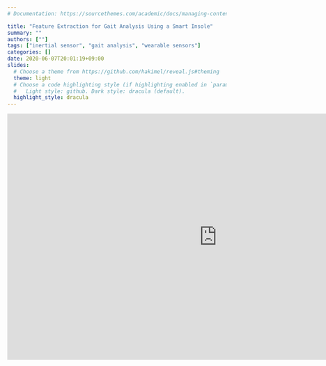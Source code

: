 ```yaml
---
# Documentation: https://sourcethemes.com/academic/docs/managing-content/

title: "Feature Extraction for Gait Analysis Using a Smart Insole"
summary: ""
authors: [""]
tags: ["inertial sensor", "gait analysis", "wearable sensors"]
categories: []
date: 2020-06-07T20:01:19+09:00
slides:
  # Choose a theme from https://github.com/hakimel/reveal.js#theming
  theme: light
  # Choose a code highlighting style (if highlighting enabled in `params.toml`)
  #   Light style: github. Dark style: dracula (default).
  highlight_style: dracula
---
```


<iframe src="https://onedrive.live.com/embed?cid=FCD2BB109D5AB9FB&amp;resid=FCD2BB109D5AB9FB%21176107&amp;authkey=AFj7DBS81cxKs7I&amp;em=2&amp;wdAr=1.7777777777777777" width="962px" height="565px" frameborder="0">Esto es un documento de <a target="_blank" href="https://office.com">Microsoft Office</a> incrustado con tecnología de <a target="_blank" href="https://office.com/webapps">Office</a>.</iframe>
